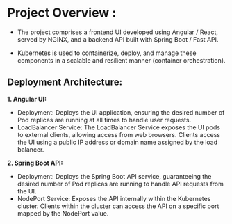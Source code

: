# Project Overview :
* The project comprises a frontend UI developed using Angular / React, served by NGINX, and a backend API built with Spring Boot / Fast API.

* Kubernetes is used to containerize, deploy, and manage these components in a scalable and resilient manner (container orchestration).
  

## Deployment Architecture:

**1. Angular UI:**

* Deployment: Deploys the UI application, ensuring the desired number of Pod replicas are running at all times to handle user requests.
* LoadBalancer Service: The LoadBalancer Service exposes the UI pods to external clients, allowing access from web browsers. Clients access the UI using a public IP address or domain name assigned by the load balancer.

**2. Spring Boot API:**

* Deployment: Deploys the Spring Boot API service, guaranteeing the desired number of Pod replicas are running to handle API requests from the UI.
* NodePort Service: Exposes the API internally within the Kubernetes cluster. Clients within the cluster can access the API on a specific port mapped by the NodePort value.


